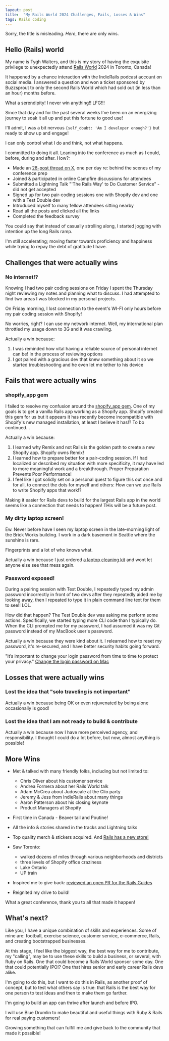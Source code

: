 ```yaml
---
layout: post
title:  "My Rails World 2024 Challenges, Fails, Losses & Wins"
tags: Rails coding
---
```


Sorry, the title is misleading. *Here*, there are only wins.

## Hello (Rails) world

My name is Tygh Walters, and this is my story of having the exquisite privilege to unexpectedly attend [Rails World](https://rubyonrails.org/world/) 2024 in Toronto, Canada! 

It happened by a chance interaction with the IndieRails podcast account on social media. I answered a question and won a ticket sponsored by Buzzsprout to only the second Rails World which had sold out (in less than an hour) months before.

What a serendipity! I never win anything!! LFG!!! 

Since that day and for the past several weeks I've been on an energizing journey to soak it all up and put this fortune to good use! 

I'll admit, I was a bit nervous `{self_doubt: 'Am I developer enough?'}` but ready to show up and engage!

I can only control what I do and think, not what happens. 

I committed to doing it all. Leaning into the conference as much as I could, before, during and after. How?:

- Made an [28-post thread on X](https://x.com/TyghWalters/status/1830667320378958222), one per day re: behind the scenes of my conference prep
- Joined & participated in online Campfire discussions for attendees
- Submitted a Lightning Talk "'The Rails Way' to Do Customer Service" - did not get accepted
- Signed up for two pair-coding sessions one with Shopify dev and one with a Test Double dev
- Introduced myself to many fellow attendees sitting nearby
- Read all the posts and clicked all the links
- Completed the feedback survey

You could say that instead of casually strolling along, I started jogging with intention up the long Rails ramp.  

I'm still accelerating; moving faster towards proficiency and happiness while trying to repay the debt of gratitude I have.

## Challenges that were actually wins

### No internet!?

Knowing I had two pair coding sessions on Friday I spent the Thursday night reviewing my notes and planning what to discuss. I had attempted to find two areas I was blocked in my personal projects.

On Friday morning, I lost connection to the event's WI-FI only hours before my pair coding session with Shopify!

No worries, right? I can use my network internet. Well, my international plan throttled my usage down to 3G and it was crawling. 

Actually a win because:
1. I was reminded how vital having a reliable source of personal internet can be! In the process of reviewing options
2. I got paired with a gracious dev that knew something about it so we started troubleshooting and he even let me tether to his device

## Fails that were actually wins

### shopify_app gem

I failed to resolve my confusion around the [shopify_app gem](https://github.com/Shopify/shopify_app). One of my goals is to get a vanilla Rails app working as a Shopify app. Shopify created this gem for us but it appears it has recently become incompatible with Shopify's new managed installation, at least I believe it has!? To bo continued...

Actually a win because: 
1. I learned why Remix and not Rails is the golden path to create a new Shopify app. Shopify owns Remix!
2. I learned how to prepare better for a pair-coding session. If I had localized or described my situation with more specificity, it may have led to more meaningful work and a breakthrough. Proper Preparation Prevents Poor Performance!
3. I feel like I got solidly set on a personal quest to figure this out once and for all, to connect the dots for myself and others: How can we use Rails to write Shopify apps that work!? 

Making it easier for Rails devs to build for the largest Rails app in the world seems like a connection that needs to happen! THis will be a future post.

### My dirty laptop screen! 

Ew. Never before have I seen my laptop screen in the late-morning light of the Brick Works building. I work in a dark basement in Seattle where the sunshine is rare. 

Fingerprints and a lot of who knows what. 

Actually a win because I just ordered [a laptop cleaning kit](https://amzn.to/3Y6SVC6) and wont let anyone else see that mess again.

### Password exposed!

During a pairing session with Test Double, I repeatedly typed my admin password incorrectly in front of two devs after they repeatedly aided me by looking away, then I repeated to type it in plain command line text for them to see!! LOL.

How did that happen? The Test Double dev was asking me perform some actions. Specifically, we started typing more CLI code than I typically do. When the CLI prompted me for my password, I had  assumed it was my Git password instead of my MacBook user's password. 

Actually a win because they were kind about it. I relearned how to reset my password, it's re-secured, and I have better security habits going forward.

"It’s important to change your login password from time to time to protect your privacy." [Change the login password on Mac](https://support.apple.com/guide/mac-help/change-the-login-password-on-mac-mchlp1550/mac)


## Losses that were actually wins

### Lost the idea that "solo traveling is not important"

Actually a win because being OK or even rejuvenated by being alone occasionally is good! 

### Lost the idea that I am not ready to build & contribute 

Actually a win because now I have more perceived agency, and responsibility. I thought I could do a lot before, but now, almost anything is possible!

## More Wins

-  Met & talked with many friendly folks, including but not limited to: 
    - Chris Oliver about his customer service
    - Andrea Formera about her Rails World talk
    - Adam McCrea about Judoscale at the Clio party
    - Jeremy & Jess from IndieRails about many things
    - Aaron Patterson about his closing keynote
    - Product Managers at Shopify

- First time in Canada - Beaver tail and Poutine!
- All the info & stories shared in the tracks and Lightning talks
- Top quality merch & stickers acquired. And [Rails has a new store!](https://merch.rubyonrails.org/)
- Saw Toronto: 
    - walked dozens of miles through various neighborhoods and districts
    - three levels of Shopify office craziness 
    - Lake Ontario 
    - UP train
- Inspired me to give back: [reviewed an open PR for the Rails Guides](https://github.com/rails/rails/pull/52951#issuecomment-2391916720)
-  Reignited my drive to build!

What a great conference, thank you to all that made it happen!

## What's next?

Like you, I have a unique combination of skills and experiences. Some of mine are: football, exercise science, customer service, e-commerce, Rails, and creating bootstrapped businesses.

At this stage, I feel like the biggest way, the best way for me to contribute, my "calling", may be to use these skills to build a  business, or several, with Ruby on Rails. One that could become a Rails World sponsor some day. One that could potentially IPO!? One that hires senior and early career Rails devs alike.

I'm going to do this, but I want to do this in Rails, as another proof of concept, but to test what others say is true: that Rails is the best way for one person to test ideas and then to make them go farther.

I'm going to build an app can thrive after launch and before IPO.

I will use Blue Drumlin to make beautiful and useful things with Ruby & Rails for real paying customers!

Growing something that can fulfill me and give back to the community that made it possible!

